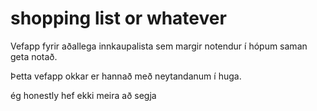 # shopping list or whatever

Vefapp fyrir aðallega innkaupalista sem margir notendur í hópum saman geta notað.

Þetta vefapp okkar er hannað með neytandanum í huga.

ég honestly hef ekki meira að segja
